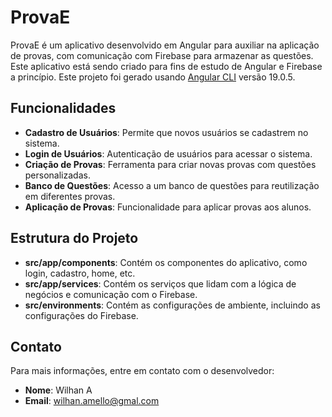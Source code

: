 # ProvaE

ProvaE é um aplicativo desenvolvido em Angular para auxiliar na aplicação de provas, com comunicação com Firebase para armazenar as questões. Este aplicativo está sendo criado para fins de estudo de Angular e Firebase a princípio.
 Este projeto foi gerado usando [Angular CLI](https://github.com/angular/angular-cli) versão 19.0.5.

## Funcionalidades

- **Cadastro de Usuários**: Permite que novos usuários se cadastrem no sistema.
- **Login de Usuários**: Autenticação de usuários para acessar o sistema.
- **Criação de Provas**: Ferramenta para criar novas provas com questões personalizadas.
- **Banco de Questões**: Acesso a um banco de questões para reutilização em diferentes provas.
- **Aplicação de Provas**: Funcionalidade para aplicar provas aos alunos.


## Estrutura do Projeto

- **src/app/components**: Contém os componentes do aplicativo, como login, cadastro, home, etc.
- **src/app/services**: Contém os serviços que lidam com a lógica de negócios e comunicação com o Firebase.
- **src/environments**: Contém as configurações de ambiente, incluindo as configurações do Firebase.

## Contato

Para mais informações, entre em contato com o desenvolvedor:

- **Nome**: Wilhan A
- **Email**: wilhan.amello@gmal.com